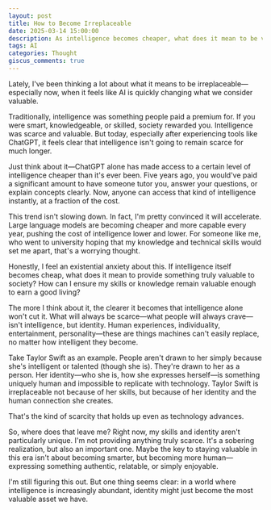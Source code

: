 ```yaml
---
layout: post
title: How to Become Irreplaceable
date: 2025-03-14 15:00:00
description: As intelligence becomes cheaper, what does it mean to be valuable?
tags: AI
categories: Thought
giscus_comments: true
---
```


Lately, I've been thinking a lot about what it means to be irreplaceable—especially now, when it feels like AI is quickly changing what we consider valuable.

Traditionally, intelligence was something people paid a premium for. If you were smart, knowledgeable, or skilled, society rewarded you. Intelligence was scarce and valuable. But today, especially after experiencing tools like ChatGPT, it feels clear that intelligence isn't going to remain scarce for much longer.

Just think about it—ChatGPT alone has made access to a certain level of intelligence cheaper than it's ever been. Five years ago, you would've paid a significant amount to have someone tutor you, answer your questions, or explain concepts clearly. Now, anyone can access that kind of intelligence instantly, at a fraction of the cost.

This trend isn't slowing down. In fact, I'm pretty convinced it will accelerate. Large language models are becoming cheaper and more capable every year, pushing the cost of intelligence lower and lower. For someone like me, who went to university hoping that my knowledge and technical skills would set me apart, that's a worrying thought.

Honestly, I feel an existential anxiety about this. If intelligence itself becomes cheap, what does it mean to provide something truly valuable to society? How can I ensure my skills or knowledge remain valuable enough to earn a good living?

The more I think about it, the clearer it becomes that intelligence alone won't cut it. What will always be scarce—what people will always crave—isn't intelligence, but identity. Human experiences, individuality, entertainment, personality—these are things machines can't easily replace, no matter how intelligent they become.

Take Taylor Swift as an example. People aren't drawn to her simply because she's intelligent or talented (though she is). They're drawn to her as a person. Her identity—who she is, how she expresses herself—is something uniquely human and impossible to replicate with technology. Taylor Swift is irreplaceable not because of her skills, but because of her identity and the human connection she creates.

That's the kind of scarcity that holds up even as technology advances.

So, where does that leave me? Right now, my skills and identity aren't particularly unique. I'm not providing anything truly scarce. It's a sobering realization, but also an important one. Maybe the key to staying valuable in this era isn't about becoming smarter, but becoming more human—expressing something authentic, relatable, or simply enjoyable.

I'm still figuring this out. But one thing seems clear: in a world where intelligence is increasingly abundant, identity might just become the most valuable asset we have.